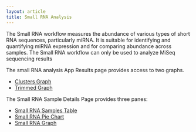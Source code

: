 ```yaml
---
layout: article
title: Small RNA Analysis
---
```


The Small RNA workflow measures the abundance of various types of short RNA sequences, particularly miRNA. It is suitable for identifying and quantifying miRNA expression and for comparing abundance across samples.
The Small RNA workflow can only be used to analyze MiSeq sequencing results

The small RNA analysis App Results page provides access to two graphs.

- [Clusters Graph](/articles/descriptive/workflow-graphs/#headings_10)
- [Trimmed Graph](/articles/descriptive/workflow-graphs/#headings_20)

The Small RNA Sample Details Page provides three panes:

- [Small RNA Samples Table](/articles/descriptive/small-rna-samples-table/)
- [Small RNA Pie Chart](/articles/descriptive/sample-details-page-components/#headings_6)
- [Small RNA Graph](/articles/descriptive/sample-details-page-components/#headings_7)

